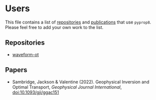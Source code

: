 # Users

This file contains a list of [repositories](#repositories) and [publications](#publications) that use `pyprop8`. Please feel free to add your own work to the list.

## Repositories

- [waveform-ot](https://github.com/msambridge/waveform-ot/)

## Papers

- Sambridge, Jackson & Valentine (2022). Geophysical Inversion and Optimal Transport, *Geophysical Journal International*, [doi:10.1093/gji/ggac151](https://doi.org/10.1093/gji/ggac151)
